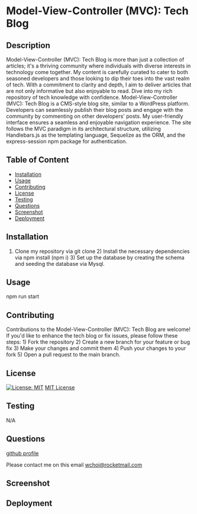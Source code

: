# Model-View-Controller (MVC): Tech Blog

## Description

Model-View-Controller (MVC): Tech Blog is more than just a collection of articles; it's a thriving community where individuals with diverse interests in technology come together. My content is carefully curated to cater to both seasoned developers and those looking to dip their toes into the vast realm of tech. With a commitment to clarity and depth, I aim to deliver articles that are not only informative but also enjoyable to read. Dive into my rich repository of tech knowledge with confidence. Model-View-Controller (MVC): Tech Blog is a CMS-style blog site, similar to a WordPress platform. Developers can seamlessly publish their blog posts and engage with the community by commenting on other developers' posts. My user-friendly interface ensures a seamless and enjoyable navigation experience. The site follows the MVC paradigm in its architectural structure, utilizing Handlebars.js as the templating language, Sequelize as the ORM, and the express-session npm package for authentication.

## Table of Content

- [Installation](#installation)
- [Usage](#usage)
- [Contributing](#contributing)
- [License](#license)
- [Testing](#testing)
- [Questions](#questions)
- [Screenshot](#screenshot)
- [Deployment](#deployment)

## Installation

1. Clone my repository via git clone 2) Install the necessary dependencies via npm install (npm i) 3) Set up the database by creating the schema and seeding the database via Mysql.

## Usage

npm run start

## Contributing

Contributions to the Model-View-Controller (MVC): Tech Blog are welcome! If you'd like to enhance the tech blog or fix issues, please follow these steps: 1) Fork the repository 2) Create a new branch for your feature or bug fix 3) Make your changes and commit them 4) Push your changes to your fork 5) Open a pull request to the main branch.

## License

[![License: MIT](https://img.shields.io/badge/License-MIT-yellow.svg)](https://opensource.org/licenses/MIT)
[MIT License](https://opensource.org/licenses/MIT)

## Testing

N/A

## Questions

[github profile](https://github.com/wchoi888)

Please contact me on this email wchoi@rocketmail.com

## Screenshot

## Deployment
